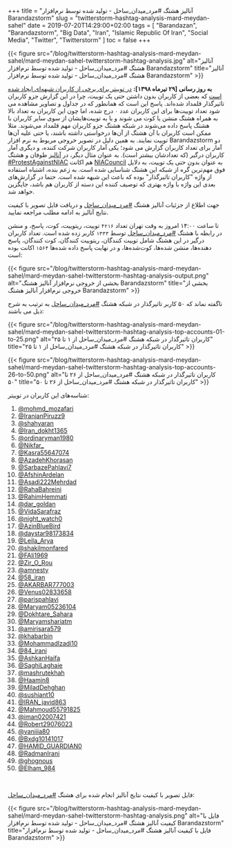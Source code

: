 +++
title = "آنالیز هشتگ #مرد_میدان_ساحل - تولید شده توسط نرم‌افزار Barandazstorm"
slug = "twitterstorm-hashtag-analysis-mard-meydan-sahel"
date = 2019-07-20T14:29:00+02:00
tags = [ "Barandazan", "Barandazstorm", "Big Data", "Iran", "Islamic Republic Of Iran", "Social Media", "Twitter", "Twitterstorm" ]
toc = false
+++



{{< figure src="/blog/twitterstorm-hashtag-analysis-mard-meydan-sahel/mard-meydan-sahel-twitterstorm-hashtag-analysis.jpg" alt="آنالیز هشتگ #مرد_میدان_ساحل - تولید شده توسط نرم‌افزار Barandazstorm" title="آنالیز هشتگ #مرد_میدان_ساحل - تولید شده توسط نرم‌افزار Barandazstorm" >}}

**به روز رسانی [۲۹ تیرماه ۱۳۹۸]:** [در توییتر برای برخی از کاربران شبهه‌ای ایجاد شده است](https://twitter.com/mamadou_babaei/status/1152569481539067906) که بعضی از کاربران بدون داشتن حتی یک توییت، چرا در این گزارش جزو کاربران تاثیرگذار قلمداد شده‌اند. پاسخ این است که همانطور که در جداول و تصاویر مشاهده می شود تعداد توییت‌ها برای این کاربران عدد <code>۰</code> درج شده، اما چون این کاربران به تعداد بالا به همراه هشتگ منشن یا کوت می شوند و یا به توییت‌هایشان از سوی سایر کاربران با هشتگ پاسخ داده می‌شوند در شبکه هشتگ جزو کاربران مهم قلمداد می‌شوند. مثلا ممکن است کاربران با آن هشتگ از آن‌ها درخواستی داشته باشند، یا حتی علیه آن‌ها توییت نمایند. به همین دلیل در تصویر خروجی مربوط به نرم افزار ‌‌Barandazstorm دو آمار برای تعداد کاربران گزارش می شود؛ یکی آمار کاربران شرکت کننده، و دیگری آمار کاربران درگیر (که تعدادشان بیشتر است). به عنوان مثال دیگر، در [آنالیز]("/blog/my-first-twitterstorm-hashtag-analysis-protest-against-niac/) طوفان و هشتگ [#ProtestAgainstNIAC](https://twitter.com/hashtag/ProtestAgainstNIAC?src=hash) هم اکانت [NIACouncil](https://twitter.com/NIACouncil) به عنوان بدون حتی یک توییت، به دلایل فوق مهم‌ترین گره از شبکه این هشتگ شناسایی شده است. به زعم بنده، اشتباه استفاده از واژه "کاربران تاثیرگذار" بوده که باعث این شبهه شده است. حتما در گزارش‌های بعدی این واژه با واژه بهتری که توصیف کننده این دسته از کاربران هم باشد، جایگزین خواهد شد.


جهت اطلاع از جزئیات آنالیز هشتگ [#مرد_میدان_ساحل](https://twitter.com/hashtag/%D9%85%D8%B1%D8%AF_%D9%85%DB%8C%D8%AF%D8%A7%D9%86_%D8%B3%D8%A7%D8%AD%D9%84?src=hash) و دریافت فایل تصویر با کیفیت نتایج آنالیز به ادامه مطلب مراجعه نمایید.

<!--more-->

تا ساعت ۱۴:۰۰ امروز به وقت تهران تعداد <code>۴۲۱۶</code> توییت، ریتوییت، کوت، پاسخ، و منشن در رابطه با هشتگ [#مرد_میدان_ساحل](https://twitter.com/hashtag/%D9%85%D8%B1%D8%AF_%D9%85%DB%8C%D8%AF%D8%A7%D9%86_%D8%B3%D8%A7%D8%AD%D9%84?src=hash) توسط <code>۱۳۳۳</code> کاربر زده شده است. تعداد کاربران درگیر در این هشتگ شامل توییت کنندگان، ریتوییت کنندگان، کوت کنندگان، پاسخ دهنده‌ها، منشن شده‌ها، کوت‌شده‌ها، و در نهایت پاسخ داده شده‌ها <code>۱۵۶۴</code> اکانت بوده است:

{{< figure src="/blog/twitterstorm-hashtag-analysis-mard-meydan-sahel/mard-meydan-sahel-twitterstorm-hashtag-analysis-output.png" alt="بخشی از خروجی نرم‌افزار آنالیز هشتگ Barandazstorm" title="بخشی از خروجی نرم‌افزار آنالیز هشتگ Barandazstorm" >}}

ناگفته نماند که ۵۰ کاربر تاثیرگذار در شبکه هشتگ [#مرد_میدان_ساحل](https://twitter.com/hashtag/%D9%85%D8%B1%D8%AF_%D9%85%DB%8C%D8%AF%D8%A7%D9%86_%D8%B3%D8%A7%D8%AD%D9%84?src=hash) به ترتیب به شرح ذیل می باشند:

{{< figure src="/blog/twitterstorm-hashtag-analysis-mard-meydan-sahel/mard-meydan-sahel-twitterstorm-hashtag-analysis-top-accounts-01-to-25.png" alt="کاربران تاثیرگذار در شبکه هشتگ #مرد_میدان_ساحل از ۱ تا ۲۵" title="کاربران تاثیرگذار در شبکه هشتگ #مرد_میدان_ساحل از ۱ تا ۲۵" >}}

{{< figure src="/blog/twitterstorm-hashtag-analysis-mard-meydan-sahel/mard-meydan-sahel-twitterstorm-hashtag-analysis-top-accounts-26-to-50.png" alt="کاربران تاثیرگذار در شبکه هشتگ #مرد_میدان_ساحل از ۲۶ تا ۵۰" title="کاربران تاثیرگذار در شبکه هشتگ #مرد_میدان_ساحل از ۲۶ تا ۵۰" >}}

شناسه‌های این کاربران در توییتر:

1. [@mohmd_mozafari](https://twitter.com/mohmd_mozafari)
2. [@IranianPiruzz9](https://twitter.com/IranianPiruzz9)
3. [@shahyaran](https://twitter.com/shahyaran)
4. [@Iran_dokht1365](https://twitter.com/Iran_dokht1365)
5. [@ordinaryman1980](https://twitter.com/ordinaryman1980)
6. [@Nikfar_](https://twitter.com/Nikfar_)
7. [@Kasra55647074](https://twitter.com/Kasra55647074)
8. [@AzadehKhorasan](https://twitter.com/AzadehKhorasan)
9. [@SarbazePahlavi7](https://twitter.com/SarbazePahlavi7)
10. [@AfshinArdelan](https://twitter.com/AfshinArdelan)
11. [@Asadi222Mehrdad](https://twitter.com/Asadi222Mehrdad)
12. [@RahaBahreini](https://twitter.com/RahaBahreini)
13. [@RahimHemmati](https://twitter.com/RahimHemmati)
14. [@dar_goldan](https://twitter.com/dar_goldan)
15. [@VidaSarafraz](https://twitter.com/VidaSarafraz)
16. [@night_watch0](https://twitter.com/night_watch0)
17. [@AzinBlueBird](https://twitter.com/AzinBlueBird)
18. [@daystar98173834](https://twitter.com/daystar98173834)
19. [@Leila_Arya](https://twitter.com/Leila_Arya)
20. [@shakilmonfared](https://twitter.com/shakilmonfared)
21. [@FAli1969](https://twitter.com/FAli1969)
22. [@Zir_O_Rou](https://twitter.com/Zir_O_Rou)
23. [@amnesty](https://twitter.com/amnesty)
24. [@58_iran](https://twitter.com/58_iran)
25. [@AKARBAR777003](https://twitter.com/AKARBAR777003)
26. [@Venus02833658](https://twitter.com/Venus02833658)
27. [@parispahlavi](https://twitter.com/parispahlavi)
28. [@Maryam05236104](https://twitter.com/Maryam05236104)
29. [@Dokhtare_Sahara](https://twitter.com/Dokhtare_Sahara)
30. [@Maryamshariatm](https://twitter.com/Maryamshariatm)
31. [@amirisara579](https://twitter.com/amirisara579)
32. [@khabarbin](https://twitter.com/khabarbin)
33. [@MohammadIzadi10](https://twitter.com/MohammadIzadi10)
34. [@84_irani](https://twitter.com/84_irani)
35. [@AshkanHaifa](https://twitter.com/AshkanHaifa)
36. [@SaghiLaghaie](https://twitter.com/SaghiLaghaie)
37. [@mashrutekhah](https://twitter.com/mashrutekhah)
38. [@Haamin8](https://twitter.com/Haamin8)
39. [@MiladDehghan](https://twitter.com/MiladDehghan)
40. [@sushiant10](https://twitter.com/sushiant10)
41. [@IRAN_javid863](https://twitter.com/IRAN_javid863)
42. [@Mahmoud55791825](https://twitter.com/Mahmoud55791825)
43. [@iman02007421](https://twitter.com/iman02007421)
44. [@Robert29076023](https://twitter.com/Robert29076023)
45. [@vaniiia80](https://twitter.com/vaniiia80)
46. [@Bxdg10141017](https://twitter.com/Bxdg10141017)
47. [@HAMID_GUARDIAN0](https://twitter.com/HAMID_GUARDIAN0)
48. [@RadmanIrani](https://twitter.com/RadmanIrani)
49. [@ghognous](https://twitter.com/ghognous)
50. [@Elham_984](https://twitter.com/Elham_984)

<br />

فایل تصویر با کیفیت نتایج آنالیز انجام شده برای هشتگ [#مرد_میدان_ساحل](https://twitter.com/hashtag/%D9%85%D8%B1%D8%AF_%D9%85%DB%8C%D8%AF%D8%A7%D9%86_%D8%B3%D8%A7%D8%AD%D9%84?src=hash):

{{< figure src="/blog/twitterstorm-hashtag-analysis-mard-meydan-sahel/mard-meydan-sahel-twitterstorm-hashtag-analysis.png" alt="فایل با کیفیت آنالیز هشتگ #مرد_میدان_ساحل - تولید شده توسط نرم‌افزار Barandazstorm" title="فایل با کیفیت آنالیز هشتگ #مرد_میدان_ساحل - تولید شده توسط نرم‌افزار Barandazstorm" >}}

